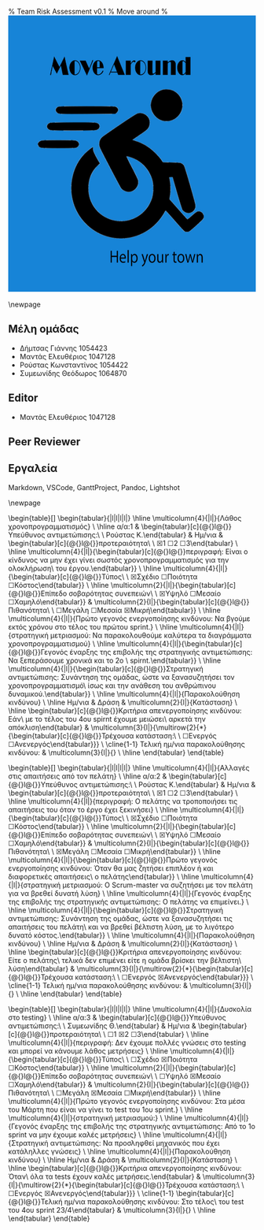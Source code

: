 % Team Risk Assessment v0.1
% Move around
% ![](images/Logo.jpg)

\newpage

## Μέλη ομάδας
* Δήμτσας Γιάννης 1054423
* Μαντάς Ελευθέριος 1047128
* Ρούστας Κωνσταντίνος 1054422
* Συμεωνίδης Θεόδωρος 1064870

## Editor
* Μαντάς Ελευθέριος 1047128

## Peer Reviewer

## Εργαλεία
Markdown, VSCode, GanttProject, Pandoc, Lightshot

\newpage

\begin{table}[]
\begin{tabular}{|l|l|l|l|}
\hline
\multicolumn{4}{|l|}{Λάθος χρονοπρογραμματισμός}                                                                                                                                                                                                                                                                                          \\ \hline
α/α:1                                                                                                                                            & \begin{tabular}[c]{@{}l@{}}Υπεύθυνος αντιμετώπισης:\\ \\ Ρούστας Κ.\end{tabular} & Ημ/νια            & \begin{tabular}[c]{@{}l@{}}προτεραιότητα\\ \\ ☒1  ☐2  ☐3\end{tabular}           \\ \hline
\multicolumn{4}{|l|}{\begin{tabular}[c]{@{}l@{}}περιγραφή: Είναι ο κίνδυνος να μην έχει γίνει σωστός χρονοπρογραμματισμός για την ολοκλήρωση\\                     του έργου.\end{tabular}}                                                                                                                                               \\ \hline
\multicolumn{4}{|l|}{\begin{tabular}[c]{@{}l@{}}Τύπος\\ \\           ☒Σχέδιο  ☐Ποιότητα  ☐Κόστος\end{tabular}}                                                                                                                                                                                                                            \\ \hline
\multicolumn{2}{|l|}{\begin{tabular}[c]{@{}l@{}}Επίπεδο σοβαρότητας συνεπειών\\ \\ ☒Υψηλό  ☐Μεσαίο  ☐Χαμηλό\end{tabular}}                                                                                                           & \multicolumn{2}{l|}{\begin{tabular}[c]{@{}l@{}}Πιθανότητα\\ \\ ☐Μεγάλη ☐Μεσαία ☒Μικρή\end{tabular}} \\ \hline
\multicolumn{4}{|l|}{Πρώτο γεγονός ενεργοποίησης κινδύνου: Να βγούμε εκτός χρόνου στο τέλος του πρώτου sprint.}                                                                                                                                                                                                                           \\ \hline
\multicolumn{4}{|l|}{στρατηγική μετριασμού: Να παρακολουθούμε καλύτερα τα διαγράμματα χρονοπρογραμματισμού}                                                                                                                                                                                                                               \\ \hline
\multicolumn{4}{|l|}{\begin{tabular}[c]{@{}l@{}}Γεγονός έναρξης της επιβολής της στρατηγικής αντιμετώπισης: Να ξεπεράσουμε χρονικά και το 2ο \\ spirnt.\end{tabular}}                                                                                                                                                                     \\ \hline
\multicolumn{4}{|l|}{\begin{tabular}[c]{@{}l@{}}Στρατηγική αντιμετώπισης: Συνάντηση της ομάδας, ώστε να ξανασυζητήσει τον χρονοπρογραμματισμό\\ ίσως και την ανάθεση του ανθρώπινου δυναμικού.\end{tabular}}                                                                                                                              \\ \hline
\multicolumn{4}{|l|}{Παρακολούθηση κινδύνου}                                                                                                                                                                                                                                                                                              \\ \hline
Ημ/νια                                                                                                                                           & Δράση                                                                            & \multicolumn{2}{l|}{Κατάσταση}                                                                      \\ \hline
\begin{tabular}[c]{@{}l@{}}Κριτήρια απενεργοποίησης κινδύνου: Εάν\\ με το τέλος του 4ου spirnt έχουμε μειώσει\\ αρκετά την απόκλιση\end{tabular} & \multicolumn{3}{l|}{\multirow{2}{*}{\begin{tabular}[c]{@{}l@{}}Τρέχουσα κατάσταση:\\ \\       ☐Ενεργός     ☐Ανενεργός\end{tabular}}}                                                   \\ \cline{1-1}
Τελική ημ/νια παρακολούθησης κινδύνου:                                                                                                           & \multicolumn{3}{l|}{}                                                                                                                                                                  \\ \hline
\end{tabular}
\end{table}

\begin{table}[]
\begin{tabular}{|l|l|l|l|}
\hline
\multicolumn{4}{|l|}{Αλλαγές στις απαιτήσεις από τον πελάτη}                                                                                                                                                                                                                                                                                      \\ \hline
α/α:2                                                                                                                                                    & \begin{tabular}[c]{@{}l@{}}Υπεύθυνος αντιμετώπισης:\\ \\ Ρούστας Κ.\end{tabular} & Ημ/νια            & \begin{tabular}[c]{@{}l@{}}προτεραιότητα\\ \\ ☒1  ☐2  ☐3\end{tabular}           \\ \hline
\multicolumn{4}{|l|}{περιγραφή: Ο πελάτης να τροποποιήσει τις απαιτήσεις του όταν το έργο έχει ξεκινήσει}                                                                                                                                                                                                                                         \\ \hline
\multicolumn{4}{|l|}{\begin{tabular}[c]{@{}l@{}}Τύπος\\ \\           ☒Σχέδιο  ☐Ποιότητα  ☐Κόστος\end{tabular}}                                                                                                                                                                                                                                    \\ \hline
\multicolumn{2}{|l|}{\begin{tabular}[c]{@{}l@{}}Επίπεδο σοβαρότητας συνεπειών\\ \\ ☒Υψηλό  ☐Μεσαίο  ☐Χαμηλό\end{tabular}}                                                                                                                   & \multicolumn{2}{l|}{\begin{tabular}[c]{@{}l@{}}Πιθανότητα\\ \\ ☒Μεγάλη ☐Μεσαία ☐Μικρή\end{tabular}} \\ \hline
\multicolumn{4}{|l|}{\begin{tabular}[c]{@{}l@{}}Πρώτο γεγονός ενεργοποίησης κινδύνου: Όταν θα μας ζητήσει επιπλέον ή και διαφορετικές απαιτήσεις\\ ο πελάτης\end{tabular}}                                                                                                                                                                        \\ \hline
\multicolumn{4}{|l|}{στρατηγική μετριασμού: Ο Scrum-master να συζητήσει με τον πελάτη για να βρεθεί δυνατή λύση}                                                                                                                                                                                                                                  \\ \hline
\multicolumn{4}{|l|}{Γεγονός έναρξης της επιβολής της στρατηγικής αντιμετώπισης: Ο πελάτης να επιμείνει.}                                                                                                                                                                                                                                         \\ \hline
\multicolumn{4}{|l|}{\begin{tabular}[c]{@{}l@{}}Στρατηγική αντιμετώπισης: Συνάντηση της ομάδας, ώστε να ξανασυζητήσει τις απαιτήσεις του πελάτη\\ και να βρεθεί βέλτιστη λύση, με το λιγότερο δυνατό κόστος.\end{tabular}}                                                                                                                        \\ \hline
\multicolumn{4}{|l|}{Παρακολούθηση κινδύνου}                                                                                                                                                                                                                                                                                                      \\ \hline
Ημ/νια                                                                                                                                                   & Δράση                                                                            & \multicolumn{2}{l|}{Κατάσταση}                                                                      \\ \hline
\begin{tabular}[c]{@{}l@{}}Κριτήρια απενεργοποίησης κινδύνου: Είτε ο πελάτης\\ τελικά δεν επιμένει είτε η ομάδα βρίσκει την βέλτιστη\\ λύση\end{tabular} & \multicolumn{3}{l|}{\multirow{2}{*}{\begin{tabular}[c]{@{}l@{}}Τρέχουσα κατάσταση:\\ \\       ☐Ενεργός     ☒Ανενεργός\end{tabular}}}                                                   \\ \cline{1-1}
Τελική ημ/νια παρακολούθησης κινδύνου:                                                                                                                   & \multicolumn{3}{l|}{}                                                                                                                                                                  \\ \hline
\end{tabular}
\end{table}

\begin{table}[]
\begin{tabular}{|l|l|l|l|}
\hline
\multicolumn{4}{|l|}{Δυσκολία στο testing}                                                                                                                                                                                                                                                                          \\ \hline
α/α:3                                                                                                                   & \begin{tabular}[c]{@{}l@{}}Υπεύθυνος αντιμετώπισης:\\ \\ Συμεωνίδης Θ.\end{tabular} & Ημ/νια            & \begin{tabular}[c]{@{}l@{}}προτεραιότητα\\ \\ ☐1  ☒2  ☐3\end{tabular}           \\ \hline
\multicolumn{4}{|l|}{περιγραφή: Δεν έχουμε πολλές γνώσεις στο testing και μπορεί να κάνουμε λάθος μετρήσεις}                                                                                                                                                                                                        \\ \hline
\multicolumn{4}{|l|}{\begin{tabular}[c]{@{}l@{}}Τύπος\\ \\           ☐Σχέδιο  ☒Ποιότητα  ☐Κόστος\end{tabular}}                                                                                                                                                                                                      \\ \hline
\multicolumn{2}{|l|}{\begin{tabular}[c]{@{}l@{}}Επίπεδο σοβαρότητας συνεπειών\\ \\ ☐Υψηλό  ☒Μεσαίο  ☐Χαμηλό\end{tabular}}                                                                                     & \multicolumn{2}{l|}{\begin{tabular}[c]{@{}l@{}}Πιθανότητα\\ \\ ☐Μεγάλη ☒Μεσαία ☐Μικρή\end{tabular}} \\ \hline
\multicolumn{4}{|l|}{Πρώτο γεγονός ενεργοποίησης κινδύνου: Στα μέσα του Μάρτη που είναι να γίνει το test του 1ου sprint.}                                                                                                                                                                                           \\ \hline
\multicolumn{4}{|l|}{στρατηγική μετριασμού:}                                                                                                                                                                                                                                                                        \\ \hline
\multicolumn{4}{|l|}{Γεγονός έναρξης της επιβολής της στρατηγικής αντιμετώπισης: Από το 1ο sprint να μην έχουμε καλές μετρήσεις}                                                                                                                                                                                    \\ \hline
\multicolumn{4}{|l|}{Στρατηγική αντιμετώπισης: Να προσληφθεί μηχανικός που έχει κατάληλλες γνώσεις}                                                                                                                                                                                                                 \\ \hline
\multicolumn{4}{|l|}{Παρακολούθηση κινδύνου}                                                                                                                                                                                                                                                                        \\ \hline
Ημ/νια                                                                                                                  & Δράση                                                                               & \multicolumn{2}{l|}{Κατάσταση}                                                                      \\ \hline
\begin{tabular}[c]{@{}l@{}}Κριτήρια απενεργοποίησης κινδύνου: Όταν\\ όλα τα tests έχουν καλές μετρήσεις.\end{tabular}   & \multicolumn{3}{l|}{\multirow{2}{*}{\begin{tabular}[c]{@{}l@{}}Τρέχουσα κατάσταση:\\ \\       ☐Ενεργός     ☒Ανενεργός\end{tabular}}}                                                      \\ \cline{1-1}
\begin{tabular}[c]{@{}l@{}}Τελική ημ/νια παρακολούθησης κινδύνου: Στο τέλος\\ του test του 4ου sprint 23/4\end{tabular} & \multicolumn{3}{l|}{}                                                                                                                                                                     \\ \hline
\end{tabular}
\end{table}
